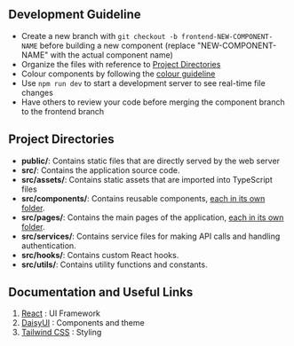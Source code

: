 ## Development Guideline

- Create a new branch with `git checkout -b frontend-NEW-COMPONENT-NAME` before building a new component (replace "NEW-COMPONENT-NAME" with the actual component name)
- Organize the files with reference to [Project Directories](#project-directories)
- Colour components by following the [colour guideline](https://v5.daisyui.com/docs/colors/)
- Use `npm run dev` to start a development server to see real-time file changes
- Have others to review your code before merging the component branch to the frontend branch

## Project Directories

- **public/**: Contains static files that are directly served by the web server
- **src/**: Contains the application source code.
- **src/assets/**: Contains static assets that are imported into TypeScript files
- **src/components/**: Contains reusable components, <ins>each in its own folder</ins>.
- **src/pages/**: Contains the main pages of the application, <ins>each in its own folder</ins>.
- **src/services/**: Contains service files for making API calls and handling authentication.
- **src/hooks/**: Contains custom React hooks.
- **src/utils/**: Contains utility functions and constants.

## Documentation and Useful Links

1. [React](https://react.dev/learn/your-first-component) : UI Framework
2. [DaisyUI](https://v5.daisyui.com/components/) : Components and theme
3. [Tailwind CSS](https://tailwindcss.com/docs/styling-with-utility-classes) : Styling

